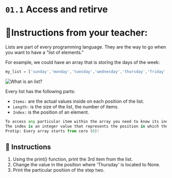 # `01.1` Access and retirve

# 📝Instructions from your teacher:

Lists are part of every programming language. They are the way to go when you want to have a "list of elements."

For example, we could have an array that is storing the days of the week:
```js
my_list = ['sunday','monday','tuesday','wednesday','thursday','friday','saturday'];
```

![What is an list?](http://i.imgur.com/DbmSOHT.png)

Every list has the following parts:
- `Items:` are the actual values inside on each position of the list.
- `Length:` is the size of the list, the number of items.
- `Index:` is the position of an element.
```py
To access any particular item within the array you need to know its index (position).
The index is an integer value that represents the position in which the element is located.
Protip: Every array starts from cero (0)!
```

## 📝 Instructions

1. Using the print() function, print the 3rd item from the list.
2. Change the value in the position where 'Thursday' is located to None.
3. Print the particular position of the step two.



